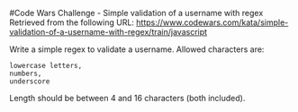 #Code Wars Challenge - Simple validation of a username with regex
Retrieved from the following URL: https://www.codewars.com/kata/simple-validation-of-a-username-with-regex/train/javascript

Write a simple regex to validate a username. Allowed characters are:

    lowercase letters,
    numbers,
    underscore

Length should be between 4 and 16 characters (both included).
